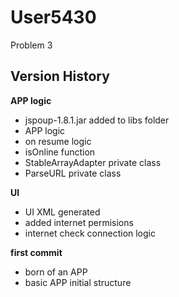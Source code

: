 # User5430
Problem 3

<h2>Version History</h2>

<b>APP logic</b>
<ul>
    <li>jspoup-1.8.1.jar added to libs folder</li>
	<li>APP logic</li>
    <li>on resume logic</li>
    <li>isOnline function</li>
	<li>StableArrayAdapter private class</li>
	<li>ParseURL private class</li>
</ul>
<b>UI</b>
<ul>
    <li>UI XML generated</li>
    <li>added internet permisions</li>
    <li>internet check connection logic</li>
</ul>
<b>first commit</b>
<ul>
    <li>born of an APP</li>
    <li>basic APP initial structure</li>
</ul>
